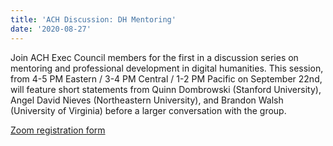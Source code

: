 ```yaml
---
title: 'ACH Discussion: DH Mentoring'
date: '2020-08-27'
---
```

Join ACH Exec Council members for the first in a discussion series on mentoring and professional development in digital humanities. This session, from 4-5 PM Eastern / 3-4 PM Central / 1-2 PM Pacific on September 22nd, will feature short statements from Quinn Dombrowski (Stanford University), Angel David Nieves (Northeastern University), and Brandon Walsh (University of Virginia) before a larger conversation with the group.

[Zoom registration form](https://virginia.zoom.us/meeting/register/tJErd-yvqzojHdX7Y0eJxaDWe7RMHpBjxg1m)